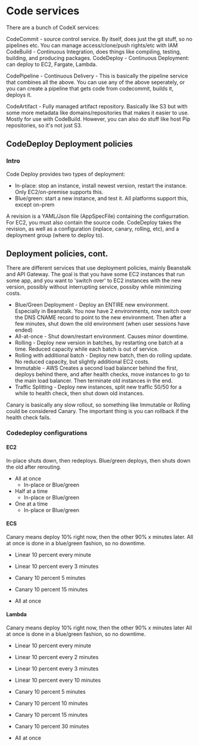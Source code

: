 # Code services

There are a bunch of CodeX services:

CodeCommit - source control service. By itself, does just the git stuff, so no pipelines etc. You can manage access/clone/push rights/etc with IAM
CodeBuild - Continuous Integration, does things like compiling, testing, building, and producing packages.
CodeDeploy - Continuous Deployment: can deploy to EC2, Fargate, Lambda.

CodePipeline - Continuous Delivery - This is basically the pipeline service that combines all the above. You can use any of the above seperately, or you can create a pipeline that gets code from codecommit, builds it, deploys it.

CodeArtifact - Fully managed artifact repository. Basically like S3 but with some more metadata like domains/repositories that makes it easier to use. Mostly for use with CodeBuild.
  However, you can also do stuff like host Pip repositories, so it's not just S3.

## CodeDeploy Deployment policies

### Intro

Code Deploy provides two types of deployment:

- In-place: stop an instance, install newest version, restart the instance. Only EC2/on-premise supports this.
- Blue/green: start a new instance, and test it. All platforms support this, except on-prem

A revision is a YAML/Json file (AppSpecFile) containing the configurration. For EC2, you must also contain the source code.
CodeDeploy takes the revision, as well as a configuration (inplace, canary, rolling, etc), and a deployment group (where to deploy to).

## Deployment policies, cont.

There are different services that use deployment policies, mainly Beanstalk and API Gateway. The goal is that you have some EC2 instances that run some app, and you want to 'switch over' to EC2 instances with the new version, possibly without interrupting service, possiby while minimizing costs.

- Blue/Green Deployment - Deploy an ENTIRE new environment. Especially in Beanstalk. You now have 2 environments, now switch over the DNS CNAME record to point to the new environment. Then after a few minutes, shut down the old environment (when user sessions have ended)
- All-at-once - Shut down/restart environment. Causes minor downtime.
- Rolling - Deploy new version in batches, by restarting one batch at a time. Reduced capacity while each batch is out of service.
- Rolling with additional batch - Deploy new batch, then do rolling update. No reduced capacity, but slightly additional EC2 costs.
- Immutable - AWS Creates a second load balancer behind the first, deploys behind there, and after health checks, move instances to go to the main load balancer. Then terminate old instances in the end.
- Traffic Splitting - Deploy new instances, split new traffic 50/50 for a while to health check, then shut down old instances.

Canary is basically any slow rollout, so something like Immutable or Rolling could be considered Canary. The important thing is you can rollback if the health check fails.

### Codedeploy configurations

#### EC2

In-place shuts down, then redeploys. Blue/green deploys, then shuts down the old after rerouting.

- All at once
  - In-place or Blue/green
- Half at a time
  - In-place or Blue/green
- One at a time
  - In-place or Blue/green

#### ECS

Canary means deploy 10% right now, then the other 90% x minutes later.
All at once is done in a blue/green fashion, so no downtime.

- Linear 10 percent every minute
- Linear 10 percent every 3 minutes

- Canary 10 percent 5 minutes
- Canary 10 percent 15 minutes

- All at once

#### Lambda

Canary means deploy 10% right now, then the other 90% x minutes later
All at once is done in a blue/green fashion, so no downtime.

- Linear 10 percent every minute
- Linear 10 percent every 2 minutes
- Linear 10 percent every 3 minutes
- Linear 10 percent every 10 minutes

- Canary 10 percent 5 minutes
- Canary 10 percent 10 minutes
- Canary 10 percent 15 minutes
- Canary 10 percent 30 minutes

- All at once
